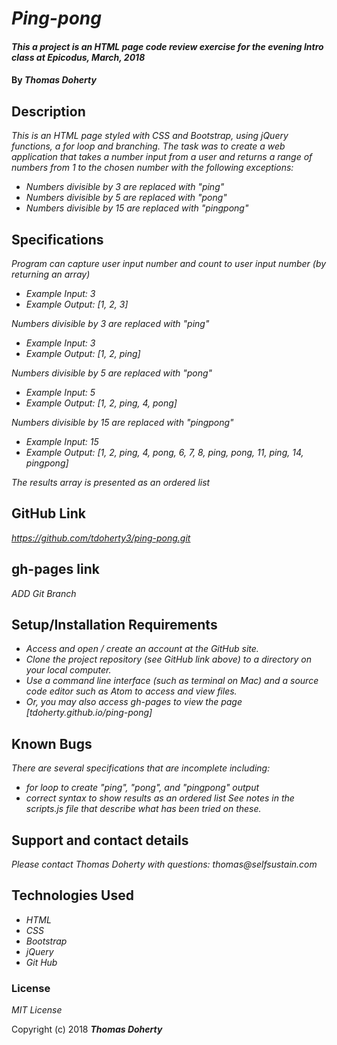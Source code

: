 # _Ping-pong_

#### _This a project is an HTML page code review exercise for the evening Intro class at Epicodus, March, 2018_

#### By _**Thomas Doherty**_

## Description

_This is an HTML page styled with CSS and Bootstrap, using jQuery functions, a for loop and branching. The task was to create a web application that takes a number input from a user and returns a range of numbers from 1 to the chosen number with the following exceptions:_

* _Numbers divisible by 3 are replaced with "ping"_
* _Numbers divisible by 5 are replaced with "pong"_
* _Numbers divisible by 15 are replaced with "pingpong"_

## Specifications

_Program can capture user input number and count to user input number (by returning an array)_
* _Example Input: 3_
* _Example Output: [1, 2, 3]_

_Numbers divisible by 3 are replaced with "ping"_
* _Example Input: 3_
* _Example Output: [1, 2, ping]_

_Numbers divisible by 5 are replaced with "pong"_
* _Example Input: 5_
* _Example Output: [1, 2, ping, 4, pong]_

_Numbers divisible by 15 are replaced with "pingpong"_
* _Example Input: 15_
* _Example Output: [1, 2, ping, 4, pong, 6, 7, 8, ping, pong, 11, ping, 14, pingpong]_

_The results array is presented as an ordered list_

## GitHub Link

_https://github.com/tdoherty3/ping-pong.git_

## gh-pages link

_ADD Git Branch_

## Setup/Installation Requirements

* _Access and open / create an account at the GitHub site._
* _Clone the project repository (see GitHub link above) to a directory on your local computer._
* _Use a command line interface (such as terminal on Mac) and a source code editor such as Atom to access and view files._
* _Or, you may also access gh-pages to view the page [tdoherty.github.io/ping-pong]_

## Known Bugs

_There are several specifications that are incomplete including:_
* _for loop to create "ping", "pong", and "pingpong" output_
* _correct syntax to show results as an ordered list_
_See notes in the scripts.js file that describe what has been tried on these._

## Support and contact details

_Please contact Thomas Doherty with questions: thomas@selfsustain.com_

## Technologies Used

* _HTML_
* _CSS_
* _Bootstrap_
* _jQuery_
* _Git Hub_

### License

*MIT License*

Copyright (c) 2018 **_Thomas Doherty_**
